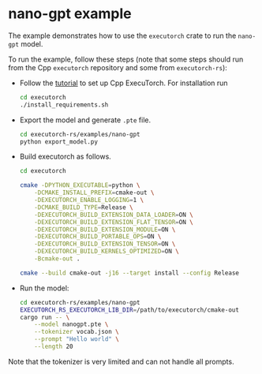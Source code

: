 # nano-gpt example

The example demonstrates how to use the `executorch` crate to run the `nano-gpt` model.

To run the example, follow these steps (note that some steps should run from the Cpp `executorch` repository and some from `executorch-rs`):

- Follow the [tutorial](https://pytorch.org/executorch/main/getting-started-setup) to set up Cpp ExecuTorch. For installation run
    ```bash
    cd executorch
    ./install_requirements.sh
    ```

- Export the model and generate `.pte` file.
    ```bash
    cd executorch-rs/examples/nano-gpt
    python export_model.py
    ```


- Build executorch as follows.
    ```bash
    cd executorch

    cmake -DPYTHON_EXECUTABLE=python \
        -DCMAKE_INSTALL_PREFIX=cmake-out \
        -DEXECUTORCH_ENABLE_LOGGING=1 \
        -DCMAKE_BUILD_TYPE=Release \
        -DEXECUTORCH_BUILD_EXTENSION_DATA_LOADER=ON \
        -DEXECUTORCH_BUILD_EXTENSION_FLAT_TENSOR=ON \
        -DEXECUTORCH_BUILD_EXTENSION_MODULE=ON \
        -DEXECUTORCH_BUILD_PORTABLE_OPS=ON \
        -DEXECUTORCH_BUILD_EXTENSION_TENSOR=ON \
        -DEXECUTORCH_BUILD_KERNELS_OPTIMIZED=ON \
        -Bcmake-out .

    cmake --build cmake-out -j16 --target install --config Release
    ```

- Run the model:
    ```bash
    cd executorch-rs/examples/nano-gpt
    EXECUTORCH_RS_EXECUTORCH_LIB_DIR=/path/to/executorch/cmake-out
    cargo run -- \
        --model nanogpt.pte \
        --tokenizer vocab.json \
        --prompt "Hello world" \
        --length 20
    ```
Note that the tokenizer is very limited and can not handle all prompts.